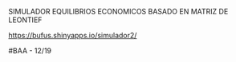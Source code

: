 SIMULADOR EQUILIBRIOS ECONOMICOS BASADO EN MATRIZ DE LEONTIEF

https://bufus.shinyapps.io/simulador2/

#BAA - 12/19


